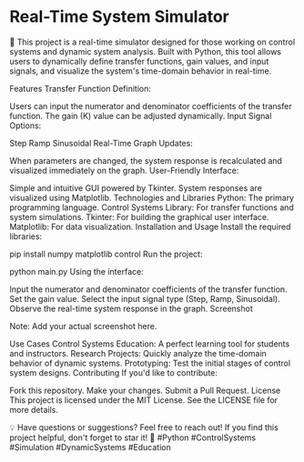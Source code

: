 
# Real-Time System Simulator
📌 This project is a real-time simulator designed for those working on control systems and dynamic system analysis. Built with Python, this tool allows users to dynamically define transfer functions, gain values, and input signals, and visualize the system's time-domain behavior in real-time.

Features
Transfer Function Definition:

Users can input the numerator and denominator coefficients of the transfer function.
The gain (K) value can be adjusted dynamically.
Input Signal Options:

Step
Ramp
Sinusoidal
Real-Time Graph Updates:

When parameters are changed, the system response is recalculated and visualized immediately on the graph.
User-Friendly Interface:

Simple and intuitive GUI powered by Tkinter.
System responses are visualized using Matplotlib.
Technologies and Libraries
Python: The primary programming language.
Control Systems Library: For transfer functions and system simulations.
Tkinter: For building the graphical user interface.
Matplotlib: For data visualization.
Installation and Usage
Install the required libraries:


pip install numpy matplotlib control
Run the project:

python main.py
Using the interface:

Input the numerator and denominator coefficients of the transfer function.
Set the gain value.
Select the input signal type (Step, Ramp, Sinusoidal).
Observe the real-time system response in the graph.
Screenshot

Note: Add your actual screenshot here.

Use Cases
Control Systems Education: A perfect learning tool for students and instructors.
Research Projects: Quickly analyze the time-domain behavior of dynamic systems.
Prototyping: Test the initial stages of control system designs.
Contributing
If you'd like to contribute:

Fork this repository.
Make your changes.
Submit a Pull Request.
License
This project is licensed under the MIT License. See the LICENSE file for more details.

💡 Have questions or suggestions? Feel free to reach out! If you find this project helpful, don't forget to star it! 🌟
#Python #ControlSystems #Simulation #DynamicSystems #Education
